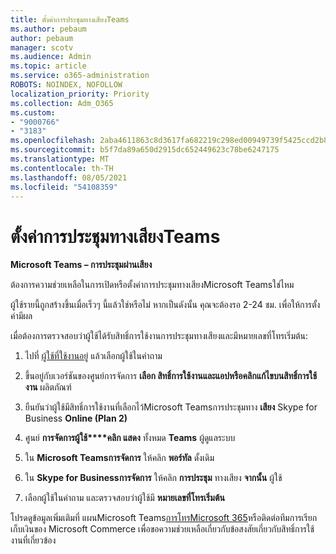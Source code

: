 ```yaml
---
title: ตั้งค่าการประชุมทางเสียงTeams
ms.author: pebaum
author: pebaum
manager: scotv
ms.audience: Admin
ms.topic: article
ms.service: o365-administration
ROBOTS: NOINDEX, NOFOLLOW
localization_priority: Priority
ms.collection: Adm_O365
ms.custom:
- "9000766"
- "3183"
ms.openlocfilehash: 2aba4611863c8d3617fa682219c298ed00949739f5425ccd2b8f6bba18b28a1a
ms.sourcegitcommit: b5f7da89a650d2915dc652449623c78be6247175
ms.translationtype: MT
ms.contentlocale: th-TH
ms.lasthandoff: 08/05/2021
ms.locfileid: "54108359"
---
```

# <a name="setup-audio-conferencing-for-teams"></a>ตั้งค่าการประชุมทางเสียงTeams

**Microsoft Teams – การประชุมผ่านเสียง**

ต้องการความช่วยเหลือในการเปิดหรือตั้งค่าการประชุมทางเสียงMicrosoft Teamsใช่ไหม

ผู้ใช้รายนี้ถูกสร้างขึ้นเมื่อเร็วๆ นี้แล้วใช่หรือไม่  หากเป็นดังนั้น คุณจะต้องรอ 2-24 ชม. เพื่อให้การตั้งค่ามีผล

เมื่อต้องการตรวจสอบว่าผู้ใช้ได้รับสิทธิ์การใช้งานการประชุมทางเสียงและมีหมายเลขที่โทรเริ่มต้น:

1. ไปที่ [ผู้ใช้ที่ใช้งานอยู่](https://admin.microsoft.com/Adminportal/Home?source=applauncher#/users) แล้วเลือกผู้ใช้ในคําถาม

2. ขึ้นอยู่กับเวอร์ชันของศูนย์การจัดการ **เลือก สิทธิ์การใช้งานและแอป****หรือคลิก****แก้ไขบนสิทธิ์การใช้งาน** ผลิตภัณฑ์

3. ยืนยันว่าผู้ใช้มีสิทธิ์การใช้งานที่เลือกไว้Microsoft Teamsการประชุมทาง **เสียง** Skype for Business **Online (Plan 2)**

4. ศูนย์ **การจัดการผู้ใช้****คลิก แสดง** ทั้งหมด **Teams** ผู้ดูแลระบบ

5. ใน **Microsoft Teamsการจัดการ** ให้คลิก **พอร์ทัล** ดั้งเดิม

6. ใน **Skype for Businessการจัดการ** ให้คลิก **การประชุม** ทางเสียง **จากนั้น** ผู้ใช้

7. เลือกผู้ใช้ในคําถาม และตรวจสอบว่าผู้ใช้มี **หมายเลขที่โทรเริ่มต้น**

โปรดดูข้อมูลเพิ่มเติมที่ แผนMicrosoft Teams[การโทรMicrosoft 365](https://docs.microsoft.com/microsoftteams/calling-plans-for-office-365)หรือติดต่อทีมการเรียกเก็บเงินของ Microsoft Commerce เพื่อขอความช่วยเหลือเกี่ยวกับข้อสงสัยเกี่ยวกับสิทธิ์การใช้งานที่เกี่ยวข้อง